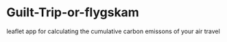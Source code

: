 # Guilt-Trip-or-flygskam
leaflet app for calculating the cumulative carbon emissons of your air travel
